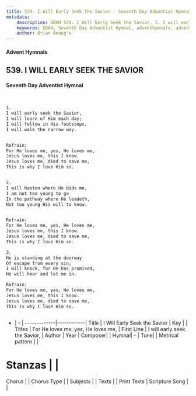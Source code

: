 ```yaml
---
title: 539. I Will Early Seek the Savior - Seventh Day Adventist Hymnal
metadata:
    description: SDAH 539. I Will Early Seek the Savior. 1. I will early seek the Savior, I will learn of Him each day; I will follow in His footsteps, I will walk the narrow way. 
    keywords: SDAH, Seventh Day Adventist Hymnal, adventhymnals, advent hymnals, I Will Early Seek the Savior, I will early seek the Savior, ,For He loves me, yes, He loves me,
    author: Brian Onang'o
---
```


#### Advent Hymnals
## 539. I WILL EARLY SEEK THE SAVIOR
#### Seventh Day Adventist Hymnal

```txt


1.
I will early seek the Savior,
I will learn of Him each day;
I will follow in His footsteps,
I will walk the narrow way.


Refrain:
For He loves me, yes, He loves me,
Jesus loves me, this I know.
Jesus loves me, died to save me,
This is why I love Him so.


2.
I will hasten where He bids me,
I am not too young to go
In the pathway where He leadeth,
Not too young His will to know.


Refrain:
For He loves me, yes, He loves me,
Jesus loves me, this I know.
Jesus loves me, died to save me,
This is why I love Him so.

3.
He is standing at the doorway
Of escape from every sin;
I will knock, for He has promised,
He will hear and let me in.

Refrain:
For He loves me, yes, He loves me,
Jesus loves me, this I know.
Jesus loves me, died to save me,
This is why I love Him so.



```

- |   -  |
-------------|------------|
Title | I Will Early Seek the Savior |
Key |  |
Titles | For He loves me, yes, He loves me, |
First Line | I will early seek the Savior, |
Author | 
Year | 
Composer|  |
Hymnal|  - |
Tune|  |
Metrical pattern | |
# Stanzas |  |
Chorus |  |
Chorus Type |  |
Subjects |  |
Texts |  |
Print Texts | 
Scripture Song |  |
  

